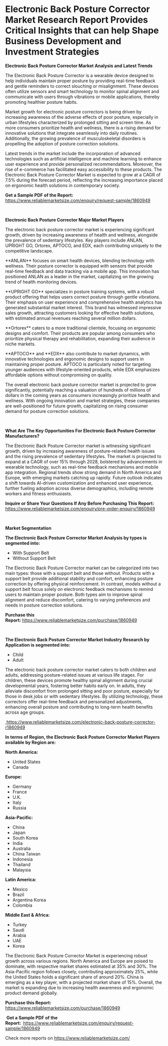 <p><h1>Electronic Back Posture Corrector Market Research Report Provides Critical Insights that can help Shape Business Development and Investment Strategies</h1></p><p><strong>Electronic Back Posture Corrector Market Analysis and Latest Trends</strong></p>
<p><p>The Electronic Back Posture Corrector is a wearable device designed to help individuals maintain proper posture by providing real-time feedback and gentle reminders to correct slouching or misalignment. These devices often utilize sensors and smart technology to monitor spinal alignment and communicate with users through vibrations or mobile applications, thereby promoting healthier posture habits.</p><p>Market growth for electronic posture correctors is being driven by increasing awareness of the adverse effects of poor posture, especially in urban lifestyles characterized by prolonged sitting and screen time. As more consumers prioritize health and wellness, there is a rising demand for innovative solutions that integrate seamlessly into daily routines. Additionally, the growing prevalence of musculoskeletal disorders is propelling the adoption of posture correction solutions.</p><p>Latest trends in the market include the incorporation of advanced technologies such as artificial intelligence and machine learning to enhance user experience and provide personalized recommendations. Moreover, the rise of e-commerce has facilitated easy accessibility to these products. The Electronic Back Posture Corrector Market is expected to grow at a CAGR of 7.5% during the forecast period, reflecting the increasing importance placed on ergonomic health solutions in contemporary society.</p></p>
<p><strong>Get a Sample PDF of the Report:&nbsp;</strong> <a href="https://www.reliablemarketsize.com/enquiry/request-sample/1860949?utm_campaign=2212&utm_medium=2&utm_source=Github&utm_content=ia&utm_term=09022025&utm_id=electronic-back-posture-corrector">https://www.reliablemarketsize.com/enquiry/request-sample/1860949</a></p>
<p>&nbsp;</p>
<p><strong>Electronic Back Posture Corrector Major Market Players</strong></p>
<p><p>The electronic back posture corrector market is experiencing significant growth, driven by increasing awareness of health and wellness, alongside the prevalence of sedentary lifestyles. Key players include ANLAN, UPRIGHT GO, Ortorex, APTOCO, and EDX, each contributing uniquely to the competitive landscape.</p><p>**ANLAN** focuses on smart health devices, blending technology with wellness. Their posture corrector is equipped with sensors that provide real-time feedback and data tracking via a mobile app. This innovation has positioned ANLAN as a leader in the market, capitalizing on the growing trend of health monitoring devices.</p><p>**UPRIGHT GO** specializes in posture training systems, with a robust product offering that helps users correct posture through gentle vibrations. Their emphasis on user experience and comprehensive health analytics has generated substantial market interest. This brand has witnessed impressive sales growth, attracting customers looking for effective health solutions, with estimated annual revenues reaching several million dollars.</p><p>**Ortorex** caters to a more traditional clientele, focusing on ergonomic designs and comfort. Their products are popular among consumers who prioritize physical therapy and rehabilitation, expanding their audience in niche markets.</p><p>**APTOCO** and **EDX** also contribute to market dynamics, with innovative technologies and ergonomic designs to support users in maintaining proper posture. APTOCO is particularly noted for targeting younger audiences with lifestyle-oriented products, while EDX emphasizes affordable options without compromising on quality.</p><p>The overall electronic back posture corrector market is projected to grow significantly, potentially reaching a valuation of hundreds of millions of dollars in the coming years as consumers increasingly prioritize health and wellness. With ongoing innovation and market strategies, these companies are well-positioned for future growth, capitalizing on rising consumer demand for posture correction solutions.</p></p>
<p>&nbsp;</p>
<p><strong>What Are The Key Opportunities For Electronic Back Posture Corrector Manufacturers?</strong></p>
<p><p>The Electronic Back Posture Corrector market is witnessing significant growth, driven by increasing awareness of posture-related health issues and the rising prevalence of sedentary lifestyles. The market is projected to expand at a CAGR of over 15% through 2028, bolstered by advancements in wearable technology, such as real-time feedback mechanisms and mobile app integration. Regional trends show strong demand in North America and Europe, with emerging markets catching up rapidly. Future outlook indicates a shift towards AI-driven customization and enhanced user experience, further fueling adoption across diverse demographics, including remote workers and fitness enthusiasts.</p></p>
<p><strong>Inquire or Share Your Questions If Any Before Purchasing This Report:</strong> <a href="https://www.reliablemarketsize.com/enquiry/pre-order-enquiry/1860949?utm_campaign=2212&utm_medium=2&utm_source=Github&utm_content=ia&utm_term=09022025&utm_id=electronic-back-posture-corrector">https://www.reliablemarketsize.com/enquiry/pre-order-enquiry/1860949</a></p>
<p>&nbsp;</p>
<p><strong>Market Segmentation</strong></p>
<p><strong>The Electronic Back Posture Corrector Market Analysis by types is segmented into:</strong></p>
<p><ul><li>With Support Belt</li><li>Without Support Belt</li></ul></p>
<p><p>The Electronic Back Posture Corrector market can be categorized into two main types: those with a support belt and those without. Products with a support belt provide additional stability and comfort, enhancing posture correction by offering physical reinforcement. In contrast, models without a support belt focus solely on electronic feedback mechanisms to remind users to maintain proper posture. Both types aim to improve spinal alignment and reduce discomfort, catering to varying preferences and needs in posture correction solutions.</p></p>
<p><strong>Purchase this Report:&nbsp;</strong><a href="https://www.reliablemarketsize.com/purchase/1860949?utm_campaign=2212&utm_medium=2&utm_source=Github&utm_content=ia&utm_term=09022025&utm_id=electronic-back-posture-corrector">https://www.reliablemarketsize.com/purchase/1860949</a></p>
<p>&nbsp;</p>
<p><strong>The Electronic Back Posture Corrector Market Industry Research by Application is segmented into:</strong></p>
<p><ul><li>Child</li><li>Adult</li></ul></p>
<p><p>The electronic back posture corrector market caters to both children and adults, addressing posture-related issues at various life stages. For children, these devices promote healthy spinal alignment during crucial developmental years, fostering better habits early on. In adults, they alleviate discomfort from prolonged sitting and poor posture, especially for those in desk jobs or with sedentary lifestyles. By utilizing technology, these correctors offer real-time feedback and personalized adjustments, enhancing overall posture and contributing to long-term health benefits across age groups.</p></p>
<p><a href="https://www.reliablemarketsize.com/electronic-back-posture-corrector-r1860949?utm_campaign=2212&utm_medium=2&utm_source=Github&utm_content=ia&utm_term=09022025&utm_id=electronic-back-posture-corrector">&nbsp;https://www.reliablemarketsize.com/electronic-back-posture-corrector-r1860949</a></p>
<p><strong>In terms of Region, the Electronic Back Posture Corrector Market Players available by Region are:</strong></p>
<p>
    <p> <strong> North America: </strong>
        <ul>
            <li>United States</li>
            <li>Canada</li>
        </ul>
        </p> 
    <p> <strong> Europe: </strong>
        <ul>
            <li>Germany</li>
            <li>France</li>
            <li>U.K.</li>
            <li>Italy</li>
            <li>Russia</li>
        </ul>
        </p> 
    <p> <strong> Asia-Pacific: </strong>
        <ul>
            <li>China</li>
            <li>Japan</li>
            <li>South Korea</li>
            <li>India</li>
            <li>Australia</li>
            <li>China Taiwan</li>
            <li>Indonesia</li>
            <li>Thailand</li>
            <li>Malaysia</li>
        </ul>
        </p> 
    <p> <strong> Latin America: </strong>
        <ul>
            <li>Mexico</li>
            <li>Brazil</li>
            <li>Argentina Korea</li>
            <li>Colombia</li>
        </ul>
        </p> 
    <p> <strong> Middle East & Africa: </strong>
        <ul>
            <li>Turkey</li>
            <li>Saudi</li>
            <li>Arabia</li>
            <li>UAE</li>
            <li>Korea</li>
        </ul>
    </p>
    </p>
<p><p>The Electronic Back Posture Corrector Market is experiencing robust growth across various regions. North America and Europe are poised to dominate, with respective market shares estimated at 35% and 30%. The Asia-Pacific region follows closely, contributing approximately 25%, while the United States holds a significant share of around 20%. China is emerging as a key player, with a projected market share of 15%. Overall, the market is expanding due to increasing health awareness and ergonomic product demand globally.</p></p>
<p><strong>Purchase this Report: </strong><a href="https://www.reliablemarketsize.com/purchase/1860949?utm_campaign=2212&utm_medium=2&utm_source=Github&utm_content=ia&utm_term=09022025&utm_id=electronic-back-posture-corrector">https://www.reliablemarketsize.com/purchase/1860949</a></p>
<p>&nbsp;<strong>Get a Sample PDF of the Report:&nbsp;&nbsp;</strong><a href="https://www.reliablemarketsize.com/enquiry/request-sample/1860949?utm_campaign=2212&utm_medium=2&utm_source=Github&utm_content=ia&utm_term=09022025&utm_id=electronic-back-posture-corrector">https://www.reliablemarketsize.com/enquiry/request-sample/1860949</a></p>
<p><strong></strong></p>
<p>Check more reports on <a href="https://www.reliablemarketsize.com/?utm_campaign=2212&utm_medium=2&utm_source=Github&utm_content=ia&utm_term=09022025&utm_id=electronic-back-posture-corrector">https://www.reliablemarketsize.com/</a></p>